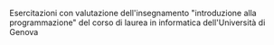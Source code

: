 Esercitazioni con valutazione dell'insegnamento "introduzione alla programmazione" del corso di laurea in informatica dell'Università di Genova
